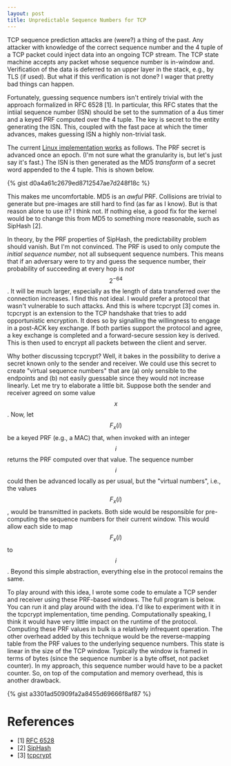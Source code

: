 ```yaml
---
layout: post
title: Unpredictable Sequence Numbers for TCP
---
```


TCP sequence prediction attacks are (were?) a thing of the past. Any attacker with knowledge
of the correct sequence number and the 4 tuple of a TCP packet could inject data into an ongoing
TCP stream. The TCP state machine accepts any packet whose sequence number is in-window and. Verification
of the data is deferred to an upper layer in the stack, e.g., by TLS (if used). But what if this verification
is not done? I wager that pretty bad things can happen. 

Fortunately, guessing sequence numbers isn't entirely trivial with the approach formalized in RFC 6528 [1]. 
In particular, this RFC states that the intiial sequence number (ISN) should be set to the summation of
a 4us timer and a keyed PRF computed over the 4 tuple. The key is secret to the entity generating the 
ISN. This, coupled with the fast pace at which the timer advances, makes guessing ISN a highly non-trivial task. 

The current [Linux implementation works](http://lxr.free-electrons.com/source/net/core/secure_seq.c#L89) as follows. The PRF secret is advanced once an epoch. (I'm not sure
what the granularity is, but let's just say it's fast.) The ISN is then generated as the MD5 *transform*
of a secret word appended to the 4 tuple. This is shown below.

{% gist d0a4a61c2679ed8712547ae7d248f18c %}

This makes me uncomfortable. MD5 is an *awful* PRF. Collisions are trivial
to generate but pre-images are still hard to find (as far as I know). But is that reason alone to use it?
I think not. If nothing else, a good fix for the kernel would be to change this from MD5 to something more
reasonable, such as SipHash [2]. 

In theory, by the PRF properties of SipHash, the predictability problem should vanish. But I'm not convinced.
The PRF is used to only compute the *initial sequence number,*  not all subsequent sequence numbers. This means
that if an adversary were to try and guess the sequence number, their probability of succeeding at every
hop is *not* $$2^{-64}$$. It will be much larger, especially as the length of data transferred over the connection
increases. I find this not ideal. I would prefer a protocol that wasn't vulnerable to such attacks. And this
is where tcpcrypt [3] comes in. tcpcrypt is an extension to the TCP handshake that tries to add opportunistic encryption. It does so by signalling
the willingness to engage in a post-ACK key exchange. If both parties support the protocol and agree, a key exchange
is completed and a forward-secure session key is derived. This is then used to encrypt all packets between the client
and server. 

Why bother discussing tcpcrypt? Well, it bakes in the possibility to derive a secret known only to the sender 
and receiver. We could use this secret to create "virtual sequence numbers" that are (a) only sensible to the 
endpoints and (b) not easily guessable since they would not increase linearly. Let me try to elaborate a little bit. 
Suppose both the sender and receiver agreed on some value $$x$$. Now, let $$F_x(i)$$ be a keyed PRF (e.g., a
MAC) that, when invoked with an integer $$i$$ returns the PRF computed over that value. The sequence number
$$i$$ could then be advanced locally as per usual, but the "virtual numbers", i.e., the values $$F_x(i)$$,
would be transmitted in packets. Both side would be responsible for pre-computing the sequence numbers
for their current window. This would allow each side to map $$F_x(i)$$ to $$i$$. Beyond this simple abstraction,
everything else in the protocol remains the same. 

To play around with this idea, I wrote some code to emulate a TCP sender and receiver using these PRF-based
windows. The full program is below. You can run it and play around with the idea. I'd like to experiment with
it in the tcpcrypt implementation, time pending. Computationally speaking, I think it would have very little
impact on the runtime of the protocol. Computing these PRF values in bulk is a relatively infrequent operation. 
The other overhead added by this technique would be the reverse-mapping table from the PRF values to the underlying
sequence numbers. This state is linear in the size of the TCP window. Typically the window is framed in terms of
bytes (since the sequence number is a byte offset, not packet counter). In my approach, this sequence number would
have to be a packet counter. So, on top of the computation and memory overhead, this is another drawback.

{% gist a3301ad50909fa2a8455d69666f8af87 %}

# References

- [1] [RFC 6528](https://tools.ietf.org/html/rfc6528)
- [2] [SipHash](https://131002.net/siphash/)
- [3] [tcpcrypt](http://www.tcpcrypt.org/)

